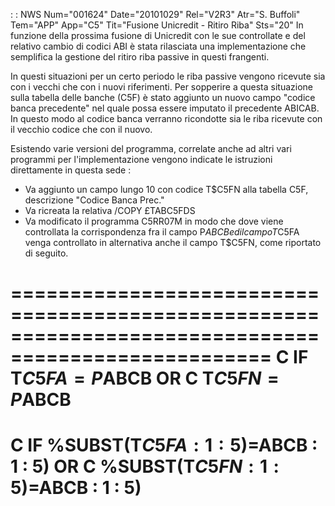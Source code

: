 :  : NWS Num="001624" Date="20101029" Rel="V2R3" Atr="S. Buffoli" Tem="APP" App="C5" Tit="Fusione Unicredit - Ritiro Riba" Sts="20"
In funzione della prossima fusione di Unicredit con le sue controllate e del relativo cambio di codici ABI è stata rilasciata una implementazione che semplifica la gestione del ritiro riba passive in questi frangenti.

In questi situazioni per un certo periodo le riba passive vengono ricevute sia con i vecchi che con i nuovi riferimenti. Per sopperire a questa situazione sulla tabella delle banche (C5F) è stato aggiunto un nuovo campo "codice banca precedente" nel quale possa essere imputato il precedente ABICAB. In questo modo al codice banca verranno ricondotte sia le riba ricevute con il vecchio codice che con il nuovo.

Esistendo varie versioni del programma, correlate anche ad altri vari programmi per l'implementazione vengono indicate le istruzioni direttamente in questa sede : 

- Va aggiunto un campo lungo 10 con codice T$C5FN alla tabella C5F, descrizione "Codice Banca Prec."
- Va ricreata la relativa /COPY £TABC5FDS
- Va modificato il programma C5RR07M in modo che dove viene controllata la corrispondenza fra il
campo P$ABCB ed il campo T$C5FA venga controllato in alternativa anche il campo T$C5FN, come riportato di seguito.

====================================================================================================
C                   IF        T$C5FA=P$ABCB OR
C                             T$C5FN=P$ABCB
====================================================================================================
C                   IF        %SUBST(T$C5FA : 1 : 5)=%SUBST(P$ABCB : 1 : 5) OR
C                             %SUBST(T$C5FN : 1 : 5)=%SUBST(P$ABCB : 1 : 5)
====================================================================================================
